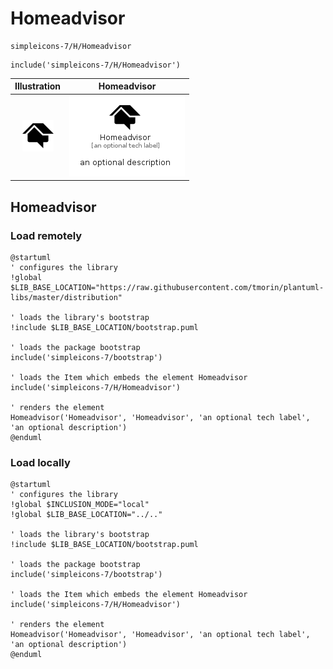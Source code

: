 # Homeadvisor


```text
simpleicons-7/H/Homeadvisor
```

```text
include('simpleicons-7/H/Homeadvisor')
```



| Illustration | Homeadvisor |
| :---: | :---: |
| ![illustration for Illustration](../../simpleicons-7/H/Homeadvisor.png) | ![illustration for Homeadvisor](../../simpleicons-7/H/Homeadvisor.Local.png) |




## Homeadvisor

### Load remotely
```plantuml
@startuml
' configures the library
!global $LIB_BASE_LOCATION="https://raw.githubusercontent.com/tmorin/plantuml-libs/master/distribution"

' loads the library's bootstrap
!include $LIB_BASE_LOCATION/bootstrap.puml

' loads the package bootstrap
include('simpleicons-7/bootstrap')

' loads the Item which embeds the element Homeadvisor
include('simpleicons-7/H/Homeadvisor')

' renders the element
Homeadvisor('Homeadvisor', 'Homeadvisor', 'an optional tech label', 'an optional description')
@enduml
```

### Load locally
```plantuml
@startuml
' configures the library
!global $INCLUSION_MODE="local"
!global $LIB_BASE_LOCATION="../.."

' loads the library's bootstrap
!include $LIB_BASE_LOCATION/bootstrap.puml

' loads the package bootstrap
include('simpleicons-7/bootstrap')

' loads the Item which embeds the element Homeadvisor
include('simpleicons-7/H/Homeadvisor')

' renders the element
Homeadvisor('Homeadvisor', 'Homeadvisor', 'an optional tech label', 'an optional description')
@enduml
```

